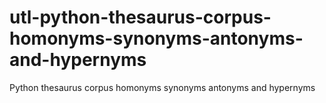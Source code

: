 # utl-python-thesaurus-corpus-homonyms-synonyms-antonyms-and-hypernyms
Python thesaurus corpus homonyms synonyms antonyms and hypernyms 
